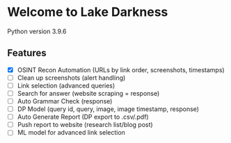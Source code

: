 # Welcome to Lake Darkness
Python version 3.9.6

## Features
- [x] OSINT Recon Automation (URLs by link order, screenshots, timestamps)
- [ ] Clean up screenshots (alert handling)
- [ ] Link selection (advanced queries)
- [ ] Search for answer (website scraping = response)
- [ ] Auto Grammar Check (response)
- [ ] DP Model (query id, query, image, image timestamp, response)
- [ ] Auto Generate Report (DP export to .csv/.pdf)
- [ ] Push report to website (research list/blog post)
- [ ] ML model for advanced link selection